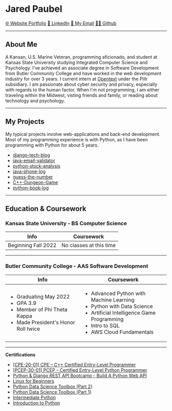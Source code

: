 # Jared Paubel

[🌐 Website Portfolio](https://www.jpaubel.tech) [🤝 LinkedIn](https://www.linkedin.com/in/jared-paubel) [📧 My Email](mailto:jpaubel@pm.me) [👨‍💻 Github](https://github.com/Prokope45)

---
## About Me

A Kansan, U.S. Marine Veteran, programming aficionado, and student at Kansas State University studying Integrated Computer Science and Psychology. I've achieved an associate degree in Software Development from Butler Community College and have worked in the web development industry for over 3 years. I current intern at [Opentext](opentext.com) under the Pillr subsidiary. I am passionate about cyber security and privacy, especially with regards to the human factor. When I'm not programming, I am either traveling within the Midwest, visting friends and family, or reading about technology and psychology.

---
## My Projects
My typical projects involve web-applications and back-end development. Most of my programming experience is with Python, as I have been programming with Python for about 5 years.

* [django-tech-blog](https://github.com/JaredP45/django-tech-blog)
* [java-email-validator](https://github.com/JaredP45/java-email-validator)
* [python-stock-analysis](https://github.com/JaredP45/python-stock-analysis)
* [java-phone-log](https://github.com/JaredP45/PhoneLog)
* [guess-the-number](https://github.com/JaredP45/GuessTheNumber)
* [C++-Dungeon-Game](https://github.com/JaredP45/C-Dungeon-Game)
* [python-book-log](https://github.com/JaredP45/python-book-log)                                                                        

---
## Education & Coursework

### Kansas State University - BS Computer Science

| Info                          | Coursework              |     
| ----------------------------- | ----------------------- |
| Beginning Fall 2022           | No classes at this time |

---
### Butler Community College - AAS Software Development 

| Info                                         | Coursework                                                                                |                         
| -------------------------------------------- | ----------------------------------------------------------------------------------------- |
| <ul><li>Graduating May 2022</li><li>GPA 3.9</li><li>Member of Phi Theta Kappa</li><li>Made President's Honor Roll twice</li></ul> | <ul><li>Advanced Python with Machine Learning</li><li>Python with Data Science</li><li>Artificial Intelligence Game Programming</li><li>Intro to SQL</li><li>AWS Cloud Fundamentals</li></ul> || <ul><li>PHP and Databases</li><li>Intro to Java Programming</li><li>Mobile App Development</li><li>Intro to C# Programming</li><li>C++ Game Programming</li></ul> |

---
**Certifications**
 * [[CPE-20-01] CPE – C++ Certified Entry-Level Programmer](https://www.credly.com/badges/94859d8c-526e-4dc5-b87e-c8e5264fbcab/public_url)
 * [[PCEP-30-01] PCEP – Certified Entry-Level Python Programmer](https://www.credly.com/badges/b6f4ae2b-4f9a-4ff8-a4e0-2eab2e9db4ff?source=linked_in_profile)
 * [Python & Django REST API Bootcamp - Build A Python Web API](https://www.udemy.com/certificate/UC-675c9875-6f6f-43bb-be78-62f4d0061a01/)
 * [Linux for Beginners](https://www.udemy.com/certificate/UC-7285d67a-18e1-4afb-86da-d2140efd69f8/)
 * [Python Data Science Toolbox (Part 2)](https://www.datacamp.com/statement-of-accomplishment/course/9881dcf8acf01197ccc068197f234edfce8757b2)
 * [Python Data Science Toolbox (Part 1)](https://www.datacamp.com/statement-of-accomplishment/course/defb6fa1523fc7a645700cb10db3eb4cf85ed123)
 * [Intermediate Python](https://www.datacamp.com/statement-of-accomplishment/course/11263c1b0d8d1196cfa44e7a0b6b5821878bb70d)
 * [Introduction to Python](https://www.datacamp.com/statement-of-accomplishment/course/482847f9ddfa48f90dd993845be52638b6090113)


